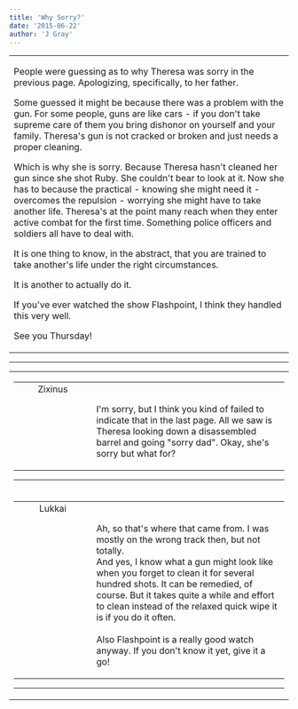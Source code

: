 ```yaml
---
title: 'Why Sorry?'
date: '2015-06-22'
author: 'J Gray'
---
```


<div>
<!-- Main content here -->
<table border="0" class="post"><tbody><tr><td>
   
   <div class="post_body">
       <p>People were guessing as to why Theresa was sorry in the previous page. Apologizing, specifically, to her father.</p><p>Some guessed it might be because there was a problem with the gun. For some people, guns are like cars - if you don't take supreme care of them you bring dishonor on yourself and your family. Theresa's gun is not cracked or broken and just needs a proper cleaning.</p><p>Which is why she is sorry. Because Theresa hasn't cleaned her gun since she shot Ruby. She couldn't bear to look at it. Now she has to because the practical - knowing she might need it - overcomes the repulsion - worrying she might have to take another life. Theresa's at the point many reach when they enter active combat for the first time. Something police officers and soldiers all have to deal with.</p><p>It is one thing to know, in the abstract, that you are trained to take another's life under the right circumstances.</p><p>It is another to actually do it.</p><p>If you've ever watched the show Flashpoint, I think they handled this very well. </p><p>See you Thursday!</p>
   </div>
   </td></tr>
   </tbody></table><hr><table style="width:100%; border:0;" class="comment_table"><tbody><tr><td width="100%"><a name=""> </a><div style="width:100%;" class="comment"><table border="0" width="100%"><tbody><tr><td align="center" valign="top" width="125">
<span class="comment_title"><center>Zixinus<br></center><a name="2037">&nbsp;</a></span><br>
<center><img src="https://www.gravatar.com/avatar.php?gravatar_id=462eff9473a69fefa218799ac2bc3544&amp;default=http%3A%2F%2Fmysteriesofthearcana.com%2Ftemplates%2Fmain%2Fimages%2Favatar.gif&amp;size=80&amp;rating=g" border="0" alt=""></center>
</td>
<td valign="top">


<p class="comment_text"> </p><p class="comment_text"><br> I'm sorry, but I think you kind of failed to indicate that in the last page. All we saw is Theresa looking down a disassembled barrel and going "sorry dad". Okay, she's sorry but what for?<br></p>
 

</td></tr></tbody></table>
<hr></div></td></tr><tr><td width="100%"><a name=""> </a><div style="width:100%;" class="comment"><table border="0" width="100%"><tbody><tr><td align="center" valign="top" width="125">
<span class="comment_title"><center>Lukkai<br></center><a name="2038">&nbsp;</a></span><br>
<center><img src="https://www.gravatar.com/avatar.php?gravatar_id=e01e7833e9dba61f3f3d11328040f997&amp;default=http%3A%2F%2Fmysteriesofthearcana.com%2Ftemplates%2Fmain%2Fimages%2Favatar.gif&amp;size=80&amp;rating=g" border="0" alt=""></center>
</td>
<td valign="top">


<p class="comment_text"> </p><p class="comment_text"><br> Ah, so that's where that came from. I was mostly on the wrong track then, but not totally.<br>And yes, I know what a gun might look like when you forget to clean it for several hundred shots. It can be remedied, of course. But it takes quite a while and effort to clean instead of the relaxed quick wipe it is if you do it often.<br><br>Also Flashpoint is a really good watch anyway. If you don't know it yet, give it a go!<br></p>
 

</td></tr></tbody></table>
<hr></div></td></tr></tbody></table>
<!-- End main content -->
              </div>
